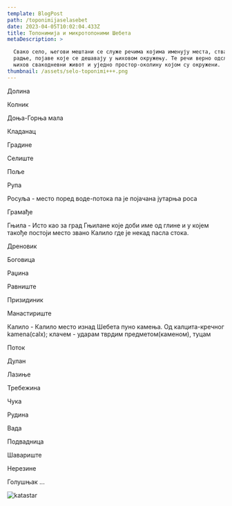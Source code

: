 ```yaml
---
template: BlogPost
path: /toponimijaselasebet
date: 2023-04-05T10:02:04.433Z
title: Топонимија и микротопоними Шебета
metaDescription: >

  Свако село, његови мештани се служе речима којима именују места, ствари,
  радње, појаве које се дешавају у њиховом окружењу. Те речи верно одсликавају
  њихов свакодневни живот и уједно простор-околину којом су окружени.
thumbnail: /assets/selo-toponimi+++.png
---
```

Долина

Колник

Доња-Горња мала

Кладанац

Градине

Селиште

Поље

Рупа

Росуља - место поред воде-потока па је појачана јутарња роса

Грамађе

Гњила - Исто као за град Гњилане које доби име од глине и у којем такође постоји место звано Калило где је некад пасла стока.

Дреновик

Боговица

Раџина

Равниште

Призидиник

Манастириште

Калило - Калило место изнад Шебета пуно камења. Од калцита-кречног kamena(calx); клачем - ударам тврдим предметом(каменом), туцам

Поток

Дулан

Лазиње

Требежина

Чука

Рудина

Вада

Подвадница

Шавариште

Нерезине

Голушњак ...

![katastar](/assets/finish+++++++++++++++++.jpg "toponimi sa katastra")

![]()
